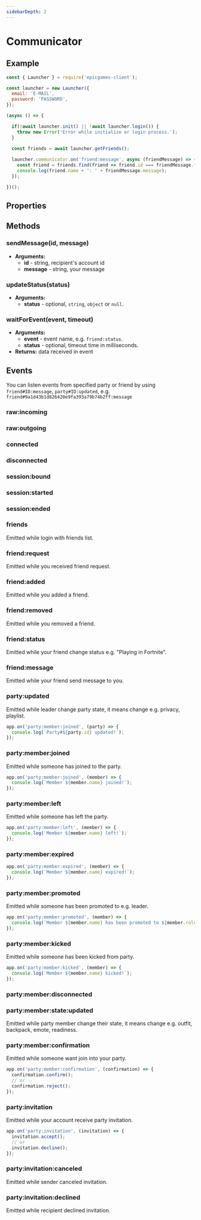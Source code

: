 ```yaml
---
sidebarDepth: 2
---
```


# Communicator

## Example
```javascript
const { Launcher } = require('epicgames-client');

const launcher = new Launcher({
  email: 'E-MAIL',
  password: 'PASSWORD',
});

(async () => {

  if(!await launcher.init() || !await launcher.login()) {
    throw new Error('Error while initialize or login process.');
  }
	
  const friends = await launcher.getFriends();

  launcher.communicator.on('friend:message', async (friendMessage) => {
    const friend = friends.find(friend => friend.id === friendMessage.friend.id);
    console.log(friend.name + ': ' + friendMessage.message);
  });

})();
```

## Properties

## Methods

### sendMessage(id, message)
- **Arguments:**
  - **id** - string, recipient's account id
  - **message** - string, your message

### updateStatus(status)
- **Arguments:**
  - **status** - optional, `string`, `object` or `null`.

### waitForEvent(event, timeout)
- **Arguments:**
  - **event** - event name, e.g. `friend:status`.
  - **status** - optional, timeout time in milliseconds.
- **Returns:** data received in event

## Events

You can listen events from specified party or friend by using `friend#ID:message`, `party#ID:updated`, e.g. `friend#9a1d43b1d826420e9fa393a79b74b2ff:message`

### raw:incoming
### raw:outgoing
### connected
### disconnected
### session:bound
### session:started
### session:ended
### friends
Emitted while login with friends list.
### friend:request
Emitted while you received friend request.
### friend:added
Emitted while you added a friend.
### friend:removed
Emitted while you removed a friend.
### friend:status
Emitted while your friend change status e.g. "Playing in Fortnite".
### friend:message
Emitted while your friend send message to you.
### party:updated
Emitted while leader change party state, it means change e.g. privacy, playlist.
```javascript
app.on('party:member:joined', (party) => {
  console.log(`Party#${party.id} updated!`);
});
```
### party:member:joined
Emitted while someone has joined to the party.
```javascript
app.on('party:member:joined', (member) => {
  console.log(`Member ${member.name} joined!`);
});
```
### party:member:left
Emitted while someone has left the party.
```javascript
app.on('party:member:left', (member) => {
  console.log(`Member ${member.name} left!`);
});
```
### party:member:expired
```javascript
app.on('party:member:expired', (member) => {
  console.log(`Member ${member.name} expired!`);
});
```
### party:member:promoted
Emitted while someone has been promoted to e.g. leader.
```javascript
app.on('party:member:promoted', (member) => {
  console.log(`Member ${member.name} has been promoted to ${member.role} role!`);
});
```
### party:member:kicked
Emitted while someone has been kicked from party.
```javascript
app.on('party:member:kicked', (member) => {
  console.log(`Member ${member.name} kicked!`);
});
```
### party:member:disconnected
### party:member:state:updated
Emitted while party member change their state, it means change e.g. outfit, backpack, emote, readiness.
### party:member:confirmation
Emitted while someone want join into your party. 
```javascript
app.on('party:member:confirmation', (confirmation) => {
  confirmation.confirm();
  // or
  confirmation.reject();
});
```
### party:invitation
Emitted while your account receive party invitation.
```javascript
app.on('party:invitation', (invitation) => {
  invitation.accept();
  // or
  invitation.decline();
});
```
### party:invitation:canceled
Emitted while sender canceled invitation.
### party:invitation:declined
Emitted while recipient declined invitation.